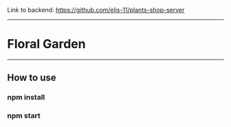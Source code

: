 Link to backend: https://github.com/elis-11/plants-shop-server

---
# Floral Garden
---
## How to use
### npm install
### npm start